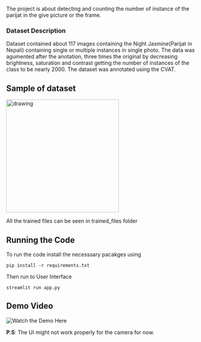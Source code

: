 The project is about detecting and counting the number of instance of the parijat in the give picture or the frame.

### Dataset Description

Dataset contained about 117 images containing the Night Jasmine(Parijat in Nepali) containing single or multiple instances in single photo. The data was agumented after the anotation, three times the original by decreasing brightness, saturation and contrast getting the number of instances of the class to be nearly 2000. The dataset was annotated using the CVAT. 

## Sample of dataset

<img src="dataset_sample.jpg" alt="drawing" width="300"/>

All the trained files can be seen in trained_files folder

## Running the Code
To run the code install the necesssary pacakges using 

` pip install -r requirements.txt ` 

Then run to User Interface 

`streamlit run app.py`

## Demo Video

![Watch the Demo Here](https://youtu.be/JMre-All2ys)

**P.S**: The UI might not work properly for the camera for now.
